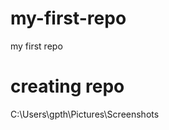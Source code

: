 # my-first-repo
<html>
  <head> my first repo</head>
  <h1>creating repo</h1>
  <imge>C:\Users\gpth\Pictures\Screenshots</imge>
</html>
